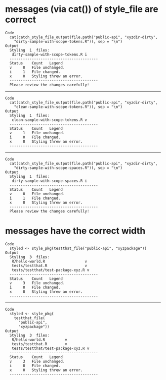 # messages (via cat()) of style_file are correct

    Code
      cat(catch_style_file_output(file.path("public-api", "xyzdir-dirty",
        "dirty-sample-with-scope-tokens.R")), sep = "\n")
    Output
      Styling  1  files:
       dirty-sample-with-scope-tokens.R i 
      ----------------------------------------
      Status	Count	Legend 
      v 	0	File unchanged.
      i 	1	File changed.
      x 	0	Styling threw an error.
      ----------------------------------------
      Please review the changes carefully!

---

    Code
      cat(catch_style_file_output(file.path("public-api", "xyzdir-dirty",
        "clean-sample-with-scope-tokens.R")), sep = "\n")
    Output
      Styling  1  files:
       clean-sample-with-scope-tokens.R v 
      ----------------------------------------
      Status	Count	Legend 
      v 	1	File unchanged.
      i 	0	File changed.
      x 	0	Styling threw an error.
      ----------------------------------------

---

    Code
      cat(catch_style_file_output(file.path("public-api", "xyzdir-dirty",
        "dirty-sample-with-scope-spaces.R")), sep = "\n")
    Output
      Styling  1  files:
       dirty-sample-with-scope-spaces.R i 
      ----------------------------------------
      Status	Count	Legend 
      v 	0	File unchanged.
      i 	1	File changed.
      x 	0	Styling threw an error.
      ----------------------------------------
      Please review the changes carefully!

# messages have the correct width

    Code
      styled <- style_pkg(testthat_file("public-api", "xyzpackage"))
    Output
      Styling  3  files:
       R/hello-world.R                  v 
       tests/testthat.R                 v 
       tests/testthat/test-package-xyz.R v 
      ----------------------------------------
      Status	Count	Legend 
      v 	3	File unchanged.
      i 	0	File changed.
      x 	0	Styling threw an error.
      ----------------------------------------

---

    Code
      styled <- style_pkg(
        testthat_file(
          "public-api",
          "xyzpackage"))
    Output
      Styling  3  files:
       R/hello-world.R         v 
       tests/testthat.R        v 
       tests/testthat/test-package-xyz.R v 
      ----------------------------------------
      Status	Count	Legend 
      v 	3	File unchanged.
      i 	0	File changed.
      x 	0	Styling threw an error.
      ----------------------------------------


